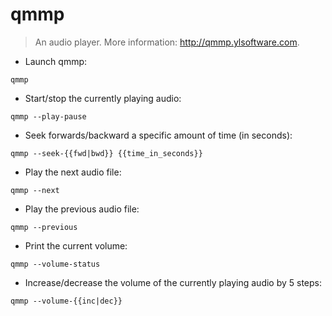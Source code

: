 # qmmp

> An audio player.
> More information: <http://qmmp.ylsoftware.com>.

- Launch qmmp:

`qmmp`

- Start/stop the currently playing audio:

`qmmp --play-pause`

- Seek forwards/backward a specific amount of time (in seconds):

`qmmp --seek-{{fwd|bwd}} {{time_in_seconds}}`

- Play the next audio file:

`qmmp --next`

- Play the previous audio file:

`qmmp --previous`

- Print the current volume:

`qmmp --volume-status`

- Increase/decrease the volume of the currently playing audio by 5 steps:

`qmmp --volume-{{inc|dec}}`
